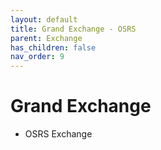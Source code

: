 ```yaml
---
layout: default
title: Grand Exchange - OSRS
parent: Exchange
has_children: false
nav_order: 9
---
```


# Grand Exchange
- OSRS Exchange